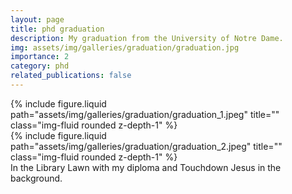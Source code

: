 ```yaml
---
layout: page
title: phd graduation
description: My graduation from the University of Notre Dame.
img: assets/img/galleries/graduation/graduation.jpg
importance: 2
category: phd
related_publications: false
---
```


<div class="row justify-content-sm-center">
    <div class="col-sm-8 mt-3 mt-md-0">
        {% include figure.liquid path="assets/img/galleries/graduation/graduation_1.jpeg" title="" class="img-fluid rounded z-depth-1" %}
    </div>
    <div class="col-sm-4 mt-3 mt-md-0">
        {% include figure.liquid path="assets/img/galleries/graduation/graduation_2.jpeg" title="" class="img-fluid rounded z-depth-1" %}
    </div>
</div>
<div class="caption">
    In the Library Lawn with my diploma and Touchdown Jesus in the background. 
</div>
